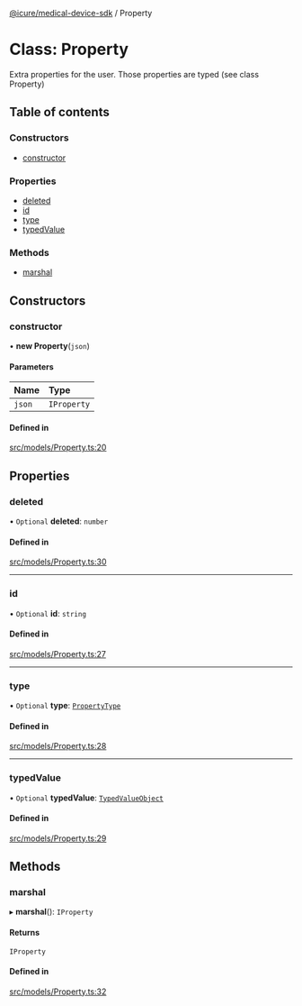 [@icure/medical-device-sdk](../modules.md) / Property

# Class: Property

Extra properties for the user. Those properties are typed (see class Property)

## Table of contents

### Constructors

- [constructor](Property.md#constructor)

### Properties

- [deleted](Property.md#deleted)
- [id](Property.md#id)
- [type](Property.md#type)
- [typedValue](Property.md#typedvalue)

### Methods

- [marshal](Property.md#marshal)

## Constructors

### constructor

• **new Property**(`json`)

#### Parameters

| Name | Type |
| :------ | :------ |
| `json` | `IProperty` |

#### Defined in

[src/models/Property.ts:20](https://github.com/icure/icure-medical-device-js-sdk/blob/4df0728/src/models/Property.ts#L20)

## Properties

### deleted

• `Optional` **deleted**: `number`

#### Defined in

[src/models/Property.ts:30](https://github.com/icure/icure-medical-device-js-sdk/blob/4df0728/src/models/Property.ts#L30)

___

### id

• `Optional` **id**: `string`

#### Defined in

[src/models/Property.ts:27](https://github.com/icure/icure-medical-device-js-sdk/blob/4df0728/src/models/Property.ts#L27)

___

### type

• `Optional` **type**: [`PropertyType`](PropertyType.md)

#### Defined in

[src/models/Property.ts:28](https://github.com/icure/icure-medical-device-js-sdk/blob/4df0728/src/models/Property.ts#L28)

___

### typedValue

• `Optional` **typedValue**: [`TypedValueObject`](TypedValueObject.md)

#### Defined in

[src/models/Property.ts:29](https://github.com/icure/icure-medical-device-js-sdk/blob/4df0728/src/models/Property.ts#L29)

## Methods

### marshal

▸ **marshal**(): `IProperty`

#### Returns

`IProperty`

#### Defined in

[src/models/Property.ts:32](https://github.com/icure/icure-medical-device-js-sdk/blob/4df0728/src/models/Property.ts#L32)
